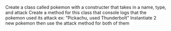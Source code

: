 Create a class called pokemon with a constructer that takes in a name, type, and attack
Create a method for this class that console logs that the pokemon used its attack ex: "Pickachu, used Thunderbolt"
Instantiate 2 new pokemon then use the attack method for both of them
